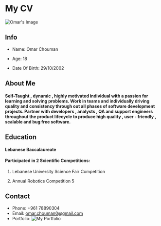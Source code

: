 # My CV

![Omar's Image](https://github.com/omarchouman/Git-Trial/blob/omar-chouman/Omar.jpg)

## Info

- Name: Omar Chouman

- Age: 18

- Date Of Birth: 29/10/2002

## About Me

#### Self-Taught , dynamic , highly motivated individual with a passion for learning and solving problems. Work in teams and individually driving quality and consistency through out all phases of software development projects. Partner with developers , analysts , QA and support engineers throughout the product lifecycle to produce high quality , user - friendly , scalable and bug free software.

## Education

#### Lebanese Baccalaureate

#### Participated in 2 Scientific Competitions:

1. Lebanese University Science Fair Competition

1. Annual Robotics Competition 5

## Contact

- Phone: +961 78890304
- Email: omar.chouman0@gmail.com
- Portfolio: ![My Portfolio](https://omarchouman.github.io/)
